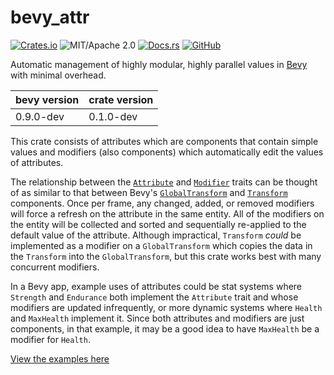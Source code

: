 # bevy_attr
[![Crates.io](https://img.shields.io/crates/v/bevy_attr.svg)](https://crates.io/crates/bevy_attr)
![MIT/Apache 2.0](https://img.shields.io/badge/license-MIT%2FApache-blue.svg)
[![Docs.rs](https://img.shields.io/badge/docs.rs-bevy_attr-ffffff)](https://docs.rs/bevy_attr/latest/bevy_attr)
[![GitHub](https://img.shields.io/badge/github-soqb/bevy_attr-8da0cb?&logo=github)](https://github.com/soqb/bevy_attr)

Automatic management of highly modular, highly parallel values in [Bevy](https://bevyengine.org) with minimal overhead.

|bevy version|crate version|
|------------|-------------|
|0.9.0-dev   |0.1.0-dev    |

This crate consists of attributes which are components that contain simple values and modifiers (also components) which automatically edit the values of attributes.

The relationship between the [`Attribute`](https://docs.rs/bevy_attr/latest/bevy_attr/struct.Attribute.html) and [`Modifier`](https://docs.rs/bevy_attr/latest/bevy_attr/struct.Modifier.html) traits can be thought of as similar to that between Bevy's [`GlobalTransform`](https://docs.rs/bevy/latest/bevy/transform/components/struct.GlobalTransform.html) and [`Transform`](https://docs.rs/bevy/latest/bevy/transform/components/struct.Transform.html) components. Once per frame, any changed, added, or removed modifiers will force a refresh on the attribute in the same entity. All of the modifiers on the entity will be collected and sorted and sequentially re-applied to the default value of the attribute. Although impractical, `Transform` *could* be implemented as a modifier on a `GlobalTransform` which copies the data in the `Transform` into the `GlobalTransform`, but this crate works best with many concurrent modifiers.

In a Bevy app, example uses of attributes could be stat systems where `Strength` and `Endurance` both implement the `Attribute` trait and whose modifiers are updated infrequently, or more dynamic systems where `Health` and `MaxHealth` implement it. Since both attributes and modifiers are just components, in that example, it may be a good idea to have `MaxHealth` be a modifier for `Health`.

[View the examples here](https://github.com/soqb/bevy_attr/tree/main/examples)

